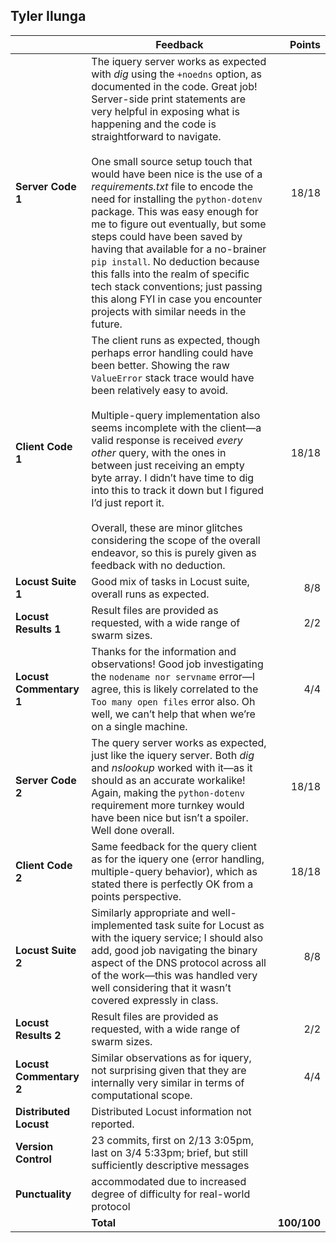 ## Tyler Ilunga

|                         | Feedback                                                                                                                                                                                                                                                                                                                                                                                                                                                                                                                                                                                                                                                                                                                                           |      Points |
| ----------------------- | -------------------------------------------------------------------------------------------------------------------------------------------------------------------------------------------------------------------------------------------------------------------------------------------------------------------------------------------------------------------------------------------------------------------------------------------------------------------------------------------------------------------------------------------------------------------------------------------------------------------------------------------------------------------------------------------------------------------------------------------------- | ----------: |
| **Server Code 1**       | The iquery server works as expected with _dig_ using the `+noedns` option, as documented in the code. Great job! Server-side print statements are very helpful in exposing what is happening and the code is straightforward to navigate.<br><br>One small source setup touch that would have been nice is the use of a _requirements.txt_ file to encode the need for installing the `python-dotenv` package. This was easy enough for me to figure out eventually, but some steps could have been saved by having that available for a no-brainer `pip install`. No deduction because this falls into the realm of specific tech stack conventions; just passing this along FYI in case you encounter projects with similar needs in the future. |       18/18 |
| **Client Code 1**       | The client runs as expected, though perhaps error handling could have been better. Showing the raw `ValueError` stack trace would have been relatively easy to avoid.<br><br>Multiple-query implementation also seems incomplete with the client—a valid response is received _every other_ query, with the ones in between just receiving an empty byte array. I didn’t have time to dig into this to track it down but I figured I’d just report it.<br><br>Overall, these are minor glitches considering the scope of the overall endeavor, so this is purely given as feedback with no deduction.                                                                                                                                              |       18/18 |
| **Locust Suite 1**      | Good mix of tasks in Locust suite, overall runs as expected.                                                                                                                                                                                                                                                                                                                                                                                                                                                                                                                                                                                                                                                                                       |         8/8 |
| **Locust Results 1**    | Result files are provided as requested, with a wide range of swarm sizes.                                                                                                                                                                                                                                                                                                                                                                                                                                                                                                                                                                                                                                                                          |         2/2 |
| **Locust Commentary 1** | Thanks for the information and observations! Good job investigating the `nodename nor servname` error—I agree, this is likely correlated to the `Too many open files` error also. Oh well, we can’t help that when we’re on a single machine.                                                                                                                                                                                                                                                                                                                                                                                                                                                                                                      |         4/4 |
| **Server Code 2**       | The query server works as expected, just like the iquery server. Both _dig_ and _nslookup_ worked with it—as it should as an accurate workalike! Again, making the `python-dotenv` requirement more turnkey would have been nice but isn’t a spoiler. Well done overall.                                                                                                                                                                                                                                                                                                                                                                                                                                                                           |       18/18 |
| **Client Code 2**       | Same feedback for the query client as for the iquery one (error handling, multiple-query behavior), which as stated there is perfectly OK from a points perspective.                                                                                                                                                                                                                                                                                                                                                                                                                                                                                                                                                                               |       18/18 |
| **Locust Suite 2**      | Similarly appropriate and well-implemented task suite for Locust as with the iquery service; I should also add, good job navigating the binary aspect of the DNS protocol across all of the work—this was handled very well considering that it wasn’t covered expressly in class.                                                                                                                                                                                                                                                                                                                                                                                                                                                                 |         8/8 |
| **Locust Results 2**    | Result files are provided as requested, with a wide range of swarm sizes.                                                                                                                                                                                                                                                                                                                                                                                                                                                                                                                                                                                                                                                                          |         2/2 |
| **Locust Commentary 2** | Similar observations as for iquery, not surprising given that they are internally very similar in terms of computational scope.                                                                                                                                                                                                                                                                                                                                                                                                                                                                                                                                                                                                                    |         4/4 |
| **Distributed Locust**  | Distributed Locust information not reported.                                                                                                                                                                                                                                                                                                                                                                                                                                                                                                                                                                                                                                                                                                       |             |
| **Version Control**     | 23 commits, first on 2/13 3:05pm, last on 3/4 5:33pm; brief, but still sufficiently descriptive messages                                                                                                                                                                                                                                                                                                                                                                                                                                                                                                                                                                                                                                           |             |
| **Punctuality**         | accommodated due to increased degree of difficulty for real-world protocol                                                                                                                                                                                                                                                                                                                                                                                                                                                                                                                                                                                                                                                                         |             |
|                         | **Total**                                                                                                                                                                                                                                                                                                                                                                                                                                                                                                                                                                                                                                                                                                                                          | **100/100** |
